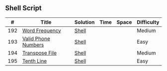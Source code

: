 
## Shell Script
|  #  | Title           |  Solution       |  Time           | Space           | Difficulty    |
|-----|---------------- | --------------- | --------------- | --------------- | ------------- |
| 192 | [Word Frequency](https://leetcode.com/problems/word-frequency/) | [Shell](./Shell/word-frequency.sh) |      |           | Medium         |
| 193 | [Valid Phone Numbers](https://leetcode.com/problems/valid-phone-numbers/) | [Shell](./Shell/valid-phone-numbers.sh) |  |    | Easy           |
| 194 | [Transpose File](https://leetcode.com/problems/transpose-file/)  |[Shell](./Shell/transpose-file.sh) |    |         | Medium         |
| 195 | [Tenth Line](https://leetcode.com/problems/tenth-line/) | [Shell](./Shell/tenth-line.sh)    |           |           | Easy           |
